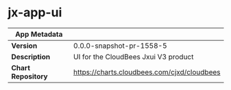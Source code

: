 # jx-app-ui

|App Metadata||
|---|---|
| **Version** | 0.0.0-snapshot-pr-1558-5 |
| **Description** | UI for the CloudBees Jxui V3 product |
| **Chart Repository** | https://charts.cloudbees.com/cjxd/cloudbees |
